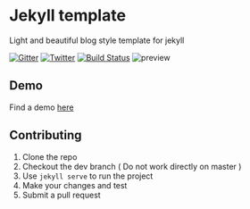 # Jekyll template
Light and beautiful blog style template for jekyll

[![Gitter](https://badges.gitter.im/nikrich/jekyll-slender-template.svg)](https://gitter.im/nikrich/jekyll-slender-template?utm_source=badge&utm_medium=badge&utm_campaign=pr-badge)
[![Twitter](https://img.shields.io/badge/Twitter-@slender_rich-blue.svg?style=flat)](https://twitter.com/slender_rich)
[![Build Status](https://travis-ci.org/LEEJEONGJAE/LEEJEONGJAE.github.io.svg?branch=master)](https://travis-ci.org/LEEJEONGJAE/LEEJEONGJAE.github.io)
![preview](http://i.imgur.com/UzW9sxd.jpg)



## Demo
Find a demo [here](http://nikrich.github.io/jekyll-wing-template/#)

## Contributing

1. Clone the repo
2. Checkout the dev branch ( Do not work directly on master )
3. Use ```jekyll serve``` to run the project
4. Make your changes and test
5. Submit a pull request